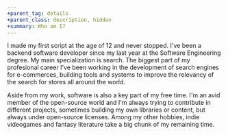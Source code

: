 ```yaml
---
+parent_tag: details
+parent_class: description, hidden
+summary: Who am I?
---
```


I made my first script at the age of 12 and never stopped. I've been a backend software developer since my last year at the Software Engineering degree. My main specialization is search. The biggest part of my profesional career I've been working in the development of search engines for e-commerces, building tools and systems to improve the relevancy of the search for stores all around the world.

Aside from my work, software is also a key part of my free time. I'm an avid member of the open-source world and I'm always trying to contribute in different projects, sometimes building my own libraries or content, but always under open-source licenses. Among my other hobbies, indie videogames and fantasy literature take a big chunk of my remaining time.